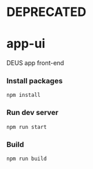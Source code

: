 # DEPRECATED

# app-ui
DEUS app front-end

### Install packages
`npm install`

### Run dev server
`npm run start`

### Build 
`npm run build`
